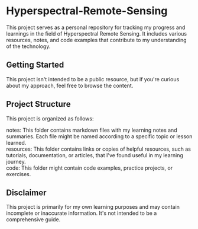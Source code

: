 # Hyperspectral-Remote-Sensing  

This project serves as a personal repository for tracking my progress and learnings in the field of Hyperspectral Remote Sensing. It includes various resources, notes, and code examples that contribute to my understanding of the technology.

## Getting Started  

This project isn't intended to be a public resource, but if you're curious about my approach, feel free to browse the content.

## Project Structure  

This project is organized as follows:  

notes: This folder contains markdown files with my learning notes and summaries. Each file might be named according to a specific topic or lesson learned.  
resources: This folder contains links or copies of helpful resources, such as tutorials, documentation, or articles, that I've found useful in my learning journey.  
code: This folder  might contain code examples, practice projects, or exercises.  

## Disclaimer  
This project is primarily for my own learning purposes and may contain incomplete or inaccurate information. It's not intended to be a comprehensive guide.  
